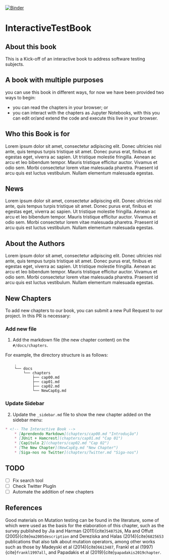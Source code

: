 [![Binder](https://mybinder.org/badge_logo.svg)](https://mybinder.org/v2/gh/ViniciusSiqueira54/InteractiveTestBook/master)

# InteractiveTestBook

## About this book

This is a Kick-off of an interactive book to address software testing subjects.

## A book with multiple purposes
you can use this book in different ways, for now we have been provided two ways to begin:
* you can read the chapters in your browser; or
* you can interact with the chapters as Jupyter Notebooks, with this you can edit or/and extend the code and execute this live in your browser.

## Who this Book is for
Lorem ipsum dolor sit amet, consectetur adipiscing elit. Donec ultricies nisl ante, quis tempus turpis tristique sit amet. Donec purus erat, finibus et egestas eget, viverra ac sapien. Ut tristique molestie fringilla. Aenean ac arcu et leo bibendum tempor. Mauris tristique efficitur auctor. Vivamus et odio sem. Morbi consectetur lorem vitae malesuada pharetra. Praesent id arcu quis est luctus vestibulum. Nullam elementum malesuada egestas.

## News
Lorem ipsum dolor sit amet, consectetur adipiscing elit. Donec ultricies nisl ante, quis tempus turpis tristique sit amet. Donec purus erat, finibus et egestas eget, viverra ac sapien. Ut tristique molestie fringilla. Aenean ac arcu et leo bibendum tempor. Mauris tristique efficitur auctor. Vivamus et odio sem. Morbi consectetur lorem vitae malesuada pharetra. Praesent id arcu quis est luctus vestibulum. Nullam elementum malesuada egestas.

## About the Authors
Lorem ipsum dolor sit amet, consectetur adipiscing elit. Donec ultricies nisl ante, quis tempus turpis tristique sit amet. Donec purus erat, finibus et egestas eget, viverra ac sapien. Ut tristique molestie fringilla. Aenean ac arcu et leo bibendum tempor. Mauris tristique efficitur auctor. Vivamus et odio sem. Morbi consectetur lorem vitae malesuada pharetra. Praesent id arcu quis est luctus vestibulum. Nullam elementum malesuada egestas.

## New Chapters

To add new chapters to our book, you can submit a new Pull Request to our project. In this PR is necessary:

### Add new file

1. Add the markdown file (the new chapter content) on the `#/docs/chapters`.

For example, the directory structure is as follows:

```text
	.
	└── docs
	    └── chapters
	        ├── cap00.md
	        ├── cap01.md
	        ├── cap02.md
	        └── NewCapEg.md
```

### Update Sidebar

2. Update the `_sidebar.md` file to show the new chapter added on the sidebar menu:

```markdown
* <!-- The Interactive Book -->
    * [Aprendendo Markdown](chapters/cap00.md "Introdução")
    * [JUnit + Hamcrest](chapters/cap01.md "Cap 01")
    * [Capítulo 2](chapters/cap02.md "Cap 02")
    * [The New Chapter](NewCapEg.md "New Chapter")
    * [Siga-nos no Twitter](chapters/Twitter.md "Siga-nos")
```


## TODO

- [ ] Fix search tool
- [ ] Check Twitter PlugIn
- [ ] Automate the addition of new chapters

## References

Good materials on Mutation testing can be found in the literature, some of which were used as the basis for the elaboration of this chapter, such as the survey published by Jia and Harman (2011){cite}`5487526`, Ma and Offutt (2005){cite}`ma2005description` and Dereziska and Halas (2014){cite}`6825653` publications that also talk about mutation operators, among other works such as those by Madeyski et al (2014){cite}`6613487`, Frankl et al (1997){cite}`frankl1997all`, and Papadakis et al (2019){cite}`papadakis2019chapter`.


